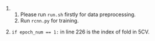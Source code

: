 1.  1) Please run `run.sh` firstly for data preprocessing.
    2) Run `rcnn.py` for training.

2. `if epoch_num == 1:` in line 226 is the index of fold in 5CV.